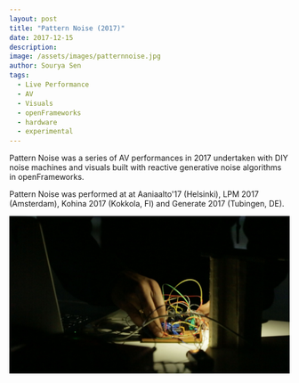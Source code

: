 ```yaml
---
layout: post
title: "Pattern Noise (2017)"
date: 2017-12-15
description:
image: /assets/images/patternnoise.jpg
author: Sourya Sen
tags:
  - Live Performance
  - AV
  - Visuals
  - openFrameworks
  - hardware
  - experimental
---
```


Pattern Noise was a series of AV performances in 2017 undertaken with DIY noise machines and visuals built with reactive generative noise algorithms in openFrameworks.

Pattern Noise was performed at at Aaniaalto'17 (Helsinki), LPM 2017 (Amsterdam), Kohina 2017 (Kokkola, FI) and Generate 2017 (Tubingen, DE).

![Pattern Noise closeup](/assets/images/patternnoise2.jpg)
